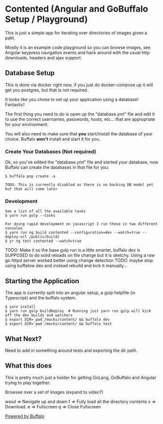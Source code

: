 # Contented (Angular and GoBuffalo Setup / Playground)

This is just a simple app for iterating over directories of images given a path.

Mostly it is an example code playground so you can browse images, see Angular keypress navigation events and hack around
with the usual http downloads, headers and ajax support.

## Database Setup

This is done via docker right now, if you just do docker-compose up it will get you postgres, but that is not required.

It looks like you chose to set up your application using a database! Fantastic!

The first thing you need to do is open up the "database.yml" file and edit it to use the correct usernames, passwords, hosts, etc... that are appropriate for your environment.

You will also need to make sure that **you** start/install the database of your choice. Buffalo **won't** install and start it for you.

### Create Your Databases (Not required)

Ok, so you've edited the "database.yml" file and started your database, now Buffalo can create the databases in that file for you:

	$ buffalo pop create -a

    TODO: This is currently disabled as there is no backing DB model yet but that will come later

###  Development

    See a list of all the available tasks
    $ yarn run gulp --tasks 

    For doing rapid development on javascript I run these in two different consoles
    $ yarn run ng build contented --configuration=dev --watch=true --deploy-url /public/build/
    $ yr ng test contented --watch=true

TODO: Make it so the base gulp run is a little smarter, buffalo dev is SUPPOSED to do solid reloads on file
change but it is sketchy.  Using a raw go httpd server worked better using change detection 
TODO: maybe stop using buffalow dev and instead rebuild and kick it manually...

## Starting the Application

The app is currently split into an angular setup, a gulp helpfile (in Typescript) and the buffalo system.

    $ yarn install
    $ yarn run gulp buildDeploy  # Running just yarn run gulp will kick off the dev builds and watchers
	$ export DIR=`pwd`/mocks/content/ && buffalo dev
	$ export DIR=`pwd`/mocks/content/ && buffalo test

## What Next?

Need to add in something around tests and exporting the dir path.

## What this does

This is pretty much just a holder for getting GoLang, GoBuffalo and Angular trying to play together.

Browsee over a set of images (expand to video?)

wasd => Navigate up and down
f => Fully load all the directory contents
x => Download. 
e => Fullscreen
q => Close Fullscreen

[Powered by Buffalo](http://gobuffalo.io)
